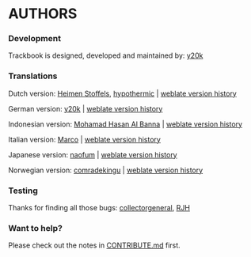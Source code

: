 AUTHORS
=======

### Development
Trackbook is designed, developed and maintained by: [y20k](https://github.com/y20k)

### Translations
Dutch version: [Heimen Stoffels](https://github.com/Vistaus), [hypothermic](https://github.com/hypothermic) | [weblate version history](https://hosted.weblate.org/changes/?lang=nl&project=trackbook)

German version: [y20k](https://github.com/y20k) | [weblate version history](https://hosted.weblate.org/changes/?lang=de&project=trackbook)

Indonesian version: [Mohamad Hasan Al Banna](https://github.com/se7entime) | [weblate version history](https://hosted.weblate.org/changes/?lang=id&project=trackbook)

Italian version: [Marco](https://github.com/marcoM32) | [weblate version history](https://hosted.weblate.org/changes/?lang=it&project=trackbook)

Japanese version: [naofum](https://github.com/naofum) | [weblate version history](https://hosted.weblate.org/changes/?lang=ja&project=trackbook)

Norwegian version: [comradekingu](https://github.com/comradekingu) | [weblate version history](https://hosted.weblate.org/changes/?lang=nb_NO&project=trackbook)

### Testing
Thanks for finding all those bugs: [collectorgeneral](https://github.com/collectorgeneral), [RJH](https://github.com/Hob111)

### Want to help?
Please check out the notes in [CONTRIBUTE.md](https://github.com/y20k/trackbook/blob/master/CONTRIBUTE.md) first.
